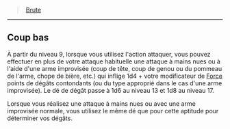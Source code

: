 ﻿---
!Generic
Id: rogue_brute_hd.md#coup-bas
ParentLink: rogue_brute_hd.md#brute
Name: Coup bas
ParentName: Brute
NameLevel: 2
---
> [Brute](hd_rogue_brute.md)

---

## Coup bas

À partir du niveau 9, lorsque vous utilisez l'action attaquer, vous pouvez effectuer en plus de votre attaque habituelle une attaque à mains nues ou à l'aide d'une arme improvisée (coup de tête, coup de genou ou du pommeau de l'arme, chope de bière, etc.) qui inflige 1d4 + votre modificateur de [Force](hd_abilities_strength.md) points de dégâts contondants (ou du type approprié dans le cas d'une arme improvisée). Le dé de dégât passe à 1d6 au niveau 13 et 1d8 au niveau 17.

Lorsque vous réalisez une attaque à mains nues ou avec une arme improvisée normale, vous utilisez le même dé que pour cette aptitude pour déterminer vos dégâts.

